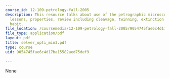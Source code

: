 ```yaml
---
course_id: 12-109-petrology-fall-2005
description: This resource talks about use of the petrographic microscope in three
  lessons, properties, review including cleavage, twinning, extinction angle, and
  habit.
file_location: /coursemedia/12-109-petrology-fall-2005/9054745fae6c4d17ba15582aed75def9_selver_opti_min3.pdf
file_type: application/pdf
layout: pdf
title: selver_opti_min3.pdf
type: course
uid: 9054745fae6c4d17ba15582aed75def9

---
```

None